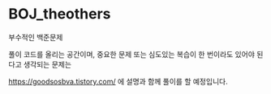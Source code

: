 # BOJ_theothers
부수적인 백준문제

풀이 코드를 올리는 공간이며, 중요한 문제 또는 심도있는 복습이 한 번이라도 있어야 된다고 생각되는 문제는

https://goodsosbva.tistory.com/ 에 설명과 함께 풀이를 할 예정입니다.
